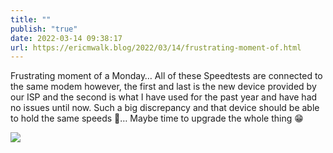 ```yaml
---
title: ""
publish: "true"
date: 2022-03-14 09:38:17
url: https://ericmwalk.blog/2022/03/14/frustrating-moment-of.html
---
```


Frustrating moment of a Monday… All of these Speedtests are connected to the same modem however, the first and last is the new device provided by our ISP and the second is what I have used for the past year and have had no issues until now. Such a big discrepancy and that device should be able to hold the same speeds 🤔… Maybe time to upgrade the whole thing 😁


![](https://ericmwalk.blog/uploads/2022/7eb6a79c50.jpg)